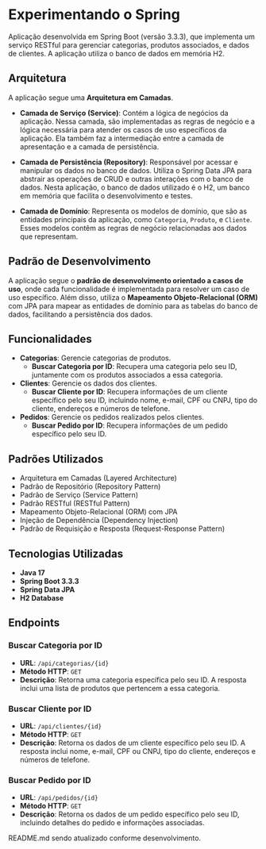 # Experimentando o Spring

Aplicação desenvolvida em Spring Boot (versão 3.3.3), que implementa um serviço RESTful para gerenciar categorias, produtos associados, e dados de clientes. A aplicação utiliza o banco de dados em memória H2.

## Arquitetura

A aplicação segue uma **Arquitetura em Camadas**.

- **Camada de Serviço (Service)**: Contém a lógica de negócios da aplicação. Nessa camada, são implementadas as regras de negócio e a lógica necessária para atender os casos de uso específicos da aplicação. Ela também faz a intermediação entre a camada de apresentação e a camada de persistência.

- **Camada de Persistência (Repository)**: Responsável por acessar e manipular os dados no banco de dados. Utiliza o Spring Data JPA para abstrair as operações de CRUD e outras interações com o banco de dados. Nesta aplicação, o banco de dados utilizado é o H2, um banco em memória que facilita o desenvolvimento e testes.

- **Camada de Domínio**: Representa os modelos de domínio, que são as entidades principais da aplicação, como `Categoria`, `Produto`, e `Cliente`. Esses modelos contêm as regras de negócio relacionadas aos dados que representam.

## Padrão de Desenvolvimento

A aplicação segue o **padrão de desenvolvimento orientado a casos de uso**, onde cada funcionalidade é implementada para resolver um caso de uso específico. Além disso, utiliza o **Mapeamento Objeto-Relacional (ORM)** com JPA para mapear as entidades de domínio para as tabelas do banco de dados, facilitando a persistência dos dados.

## Funcionalidades

- **Categorias**: Gerencie categorias de produtos.
  - **Buscar Categoria por ID**: Recupera uma categoria pelo seu ID, juntamente com os produtos associados a essa categoria.
- **Clientes**: Gerencie os dados dos clientes.
  - **Buscar Cliente por ID**: Recupera informações de um cliente específico pelo seu ID, incluindo nome, e-mail, CPF ou CNPJ, tipo do cliente, endereços e números de telefone.
- **Pedidos**: Gerencie os pedidos realizados pelos clientes.
  - **Buscar Pedido por ID**: Recupera informações de um pedido específico pelo seu ID.

## Padrões Utilizados

- Arquitetura em Camadas (Layered Architecture)
- Padrão de Repositório (Repository Pattern)
- Padrão de Serviço (Service Pattern)
- Padrão RESTful (RESTful Pattern)
- Mapeamento Objeto-Relacional (ORM) com JPA
- Injeção de Dependência (Dependency Injection)
- Padrão de Requisição e Resposta (Request-Response Pattern)

## Tecnologias Utilizadas

- **Java 17**
- **Spring Boot 3.3.3**
- **Spring Data JPA**
- **H2 Database**

## Endpoints

### Buscar Categoria por ID

- **URL**: `/api/categorias/{id}`
- **Método HTTP**: `GET`
- **Descrição**: Retorna uma categoria específica pelo seu ID. A resposta inclui uma lista de produtos que pertencem a essa categoria.

### Buscar Cliente por ID

- **URL**: `/api/clientes/{id}`
- **Método HTTP**: `GET`
- **Descrição**: Retorna os dados de um cliente específico pelo seu ID. A resposta inclui nome, e-mail, CPF ou CNPJ, tipo do cliente, endereços e números de telefone.

### Buscar Pedido por ID

- **URL**: `/api/pedidos/{id}`
- **Método HTTP**: `GET`
- **Descrição**: Retorna os dados de um pedido específico pelo seu ID, incluindo detalhes do pedido e informações associadas.

README.md sendo atualizado conforme desenvolvimento.